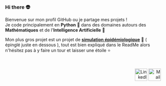 ### Hi there 👽

Bienvenue sur mon profil GitHub ou je partage mes projets ! </br>
Je code principalement en __Python__ 🐍 dans des domaines autours des __Mathématiques__ et de l'__Intelligence Artificielle__ 🤖

Mon plus gros projet est un projet de [**simulation épidémiologique**](https://github.com/antonin-lfv/simulation_virus_covid-19) 🦠 ( épinglé juste en dessous ), tout est bien expliqué dans le ReadMe alors n'hésitez pas à y faire un tour et laisser une étoile ⭐️ 

<br/>

<p align="right">
  <a href="https://www.linkedin.com/in/antonin-lefevre-565b8b141" class="fancybox" ><img src="https://user-images.githubusercontent.com/63207451/97303444-b2c04380-185a-11eb-8cfc-864c33a64e4b.png" title="LinkedIn" width="40" height="40"></a>
  <a href="mailto:antoninlefevre45@icloud.com" class="fancybox" ><img src="https://user-images.githubusercontent.com/63207451/97303543-cec3e500-185a-11eb-8adc-c1364e2054a9.png" title="Mail" width="40" height="40"></a>
</p>
